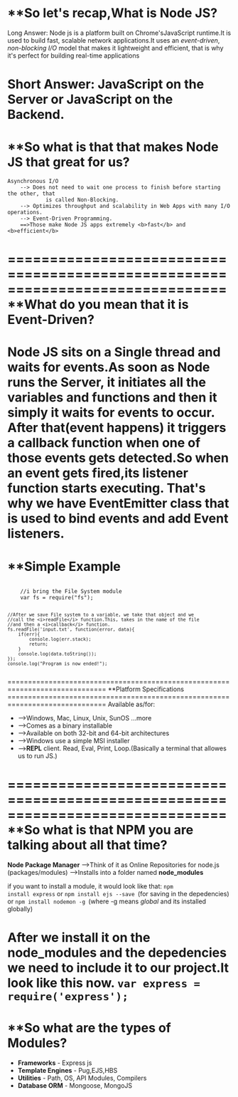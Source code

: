 **So let's recap,What is Node JS?
==============================================================================

Long Answer: 
	Node js is a platform built on Chrome'sJavaScript runtime.It is used to build
	fast, scalable network applications.It uses an <i>event-driven</i>, <i>non-blocking    I/O</i> model that makes it lightweight and efficient, that is why it's perfect for building real-time applications

Short Answer:
	JavaScript on the Server or JavaScript on the Backend.
==============================================================================

**So what is that that makes Node JS that great for us?
==============================================================================
	Asynchronous I/O
		--> Does not need to wait one process to finish before starting the other, that 
				is called Non-Blocking.
		--> Optimizes throughput and scalability in Web Apps with many I/O operations.
		--> Event-Driven Programming.
		==>Those make Node JS apps extremely <b>fast</b> and <b>efficient</b>
==============================================================================
**What do you mean that it is <b>Event-Driven</b>?
==============================================================================

Node JS sits on a <b>Single thread</b> and waits for events.As soon as Node runs the Server, it initiates all the <b>variables</b> and <b>functions</b> and then it simply it waits for events to occur.
After that(event happens) it triggers a <b>callback function</b> when one of those events gets detected.So when an event gets fired,its listener function starts executing.
That's why we have <b>EventEmitter class</b> that is used to bind events and add Event listeners.
==============================================================================


**Simple Example
==============================================================================
<code>
	//i bring the File System module
	var fs = require("fs");

	//After we save File system to a variable, we take that object and we
	//call the <i>readFile</i> function.This, takes in the name of the file 
	//and then a <i>callback</i> function.
	fs.readFile('input.txt', function(error, data){
		if(err){
			console.log(err.stack);
			return;
		}
		console.log(data.toString());
	});
	console.log("Program is now ended!");
</code>
==============================================================================
**Platform Specifications
==============================================================================
Available as/for:
<ul>
	<li>-->Windows, Mac, Linux, Unix, SunOS ...more</li>
	<li>-->Comes as a binary installable</li>
	<li>-->Available on both 32-bit and 64-bit architectures</li>
	<li>-->Windows use a simple MSI installer</li>
	<li>--><b>REPL</b> client. Read, Eval, Print, Loop.(Basically a terminal that allowes us to run JS.)</li>
</ul>

==============================================================================
**So what is that NPM  you are talking about all that time?
==============================================================================
<b>Node Package Manager</b>
	-->Think of it as Online Repositories for node.js (packages/modules)
	-->Installs into a folder named <b>node_modules</b>

if you want to install a module, it would look like that:
	<code>npm install express</code> or
	<code>npm install ejs --save </code>(for saving in the depedencies) or
	<code>npm install nodemon -g </code>(where -g means <i>global</i> and its installed globally)

After we install it on the node_modules and the depedencies we need to include it to our project.It look like this now.
	<code>var express = require('express');</code>
==============================================================================
**So what are the types of Modules?
==============================================================================
<ul>
	<li><b>Frameworks</b> - Express js</li>
	<li><b>Template Engines</b> - Pug,EJS,HBS</li>
	<li><b>Utilities</b> - Path, OS, API Modules, Compilers</li>
	<li><b>Database ORM</b> - Mongoose, MongoJS</li>
</ul>
